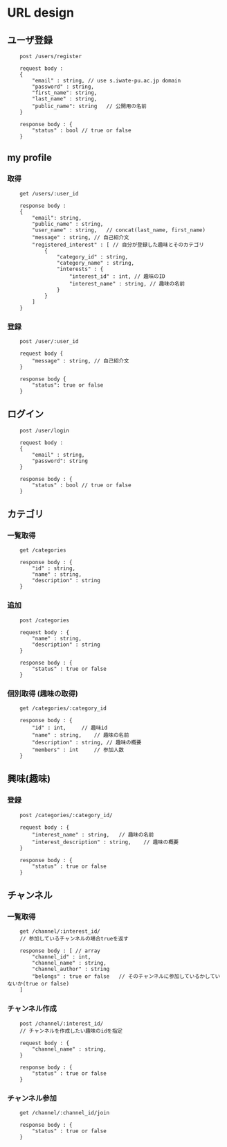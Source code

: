 # URL design

## ユーザ登録

		post /users/register

		request body :
		{
			"email" : string, // use s.iwate-pu.ac.jp domain
			"password" : string,
			"first_name": string,
			"last_name" : string,
			"public_name": string 	// 公開用の名前
		}

		response body : {
			"status" : bool // true or false
		}

## my profile
### 取得

		get /users/:user_id

		response body :
		{
			"email": string,
			"public_name" : string,
			"user_name" : string,	// concat(last_name, first_name)
			"message" : string, // 自己紹介文
			"registered_interest" : [ // 自分が登録した趣味とそのカテゴリ
				{
					"category_id" : string,
					"category_name" : string,
					"interests" : {
						"interest_id" : int, // 趣味のID
						"interest_name" : string, // 趣味の名前
					}
				}
			]
		}

### 登録

		post /user/:user_id

		request body {
			"message" : string, // 自己紹介文
		}

		response body {
			"status": true or false
		}

## ログイン

		post /user/login

		request body :
		{
			"email" : string,
			"password": string
		}

		response body : {
			"status" : bool	// true or false
		}

## カテゴリ
### 一覧取得

		get /categories

		response body : {
			"id" : string,
			"name" : string,
			"description" : string
		}

### 追加

		post /categories

		request body : {
			"name" : string,
			"description" : string
		}

		response body : {
			"status" : true or false
		}

### 個別取得 (趣味の取得)

		get /categories/:category_id

		response body : {
			"id" : int, 	// 趣味id
			"name" : string,	// 趣味の名前
			"description" : string,	// 趣味の概要
			"members" : int 	// 参加人数
		}

## 興味(趣味)
### 登録

		post /categories/:category_id/

		request body : {
			"interest_name" : string,	// 趣味の名前
			"interest_description" : string,	// 趣味の概要
		}

		response body : {
			"status" : true or false
		}

## チャンネル
### 一覧取得

		get /channel/:interest_id/
	    // 参加しているチャンネルの場合trueを返す

		response body : [ // array
			"channel_id" : int,
			"channel_name" : string,
			"channel_author" : string
			"belongs" : true or false 	// そのチャンネルに参加しているかしていないか(true or false)
		]

### チャンネル作成

		post /channel/:interest_id/
		// チャンネルを作成したい趣味のidを指定

		request body : {
			"channel_name" : string,
		}

		response body : {
			"status" : true or false
		}

### チャンネル参加

		get /channel/:channel_id/join

		response body : {
			"status" : true or false
		}
